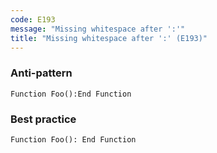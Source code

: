 ```yaml
---
code: E193
message: "Missing whitespace after ':'"
title: "Missing whitespace after ':' (E193)"
---
```


### Anti-pattern

```vba
Function Foo():End Function
```

### Best practice

```vba
Function Foo(): End Function
```
